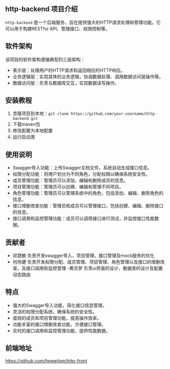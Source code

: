 ## http-backend 项目介绍

`http-backend` 是一个后端服务，旨在提供强大的HTTP请求处理和管理功能。它可以用于构建RESTful API、管理接口、权限控制等。

## 软件架构

该项目的软件架构遵循典型的三层架构：

- 表示层：处理用户的HTTP请求和返回相应的HTTP响应。
- 业务逻辑层：实现具体的业务逻辑，协调数据处理、调用数据访问层操作等。
- 数据访问层：负责与数据库交互，实现数据读写操作。

## 安装教程

1. 克隆项目到本地：`git clone https://github.com/your-username/http-backend.git`
2. 下载maven包
3. 修改配置为本地配置
4. 运行启动类


## 使用说明

- Swagger导入功能：上传Swagger文档文件，系统自动生成接口信息。
- 权限分配功能：将用户划分为不同角色，分配权限以确保系统安全性。
- 成员管理功能：管理员可以添加、编辑和删除成员的信息。
- 项目管理功能：管理员可以创建、编辑和管理不同项目。
- 角色管理功能：管理员可以管理系统中的角色，包括添加、编辑、删除角色的信息。
- 接口增删改查功能：管理员和成员可以管理接口，包括创建、编辑、删除接口的信息。
- 接口调用和监控管理功能：成员可以调用接口进行测试，并监控接口性能数据。

## 贡献者
- 邱慧敏
负责开发swagger导入，项目管理，接口管理及mock服务的优化
- 何伟健
负责开发权限分配、成员管理、项目管理、角色管理以及接口的增删改查，及接口调用和监控管理
-黄苏梦 负责ui界面的设计，数据库的设计及配置动态路由


## 特点

- 强大的Swagger导入功能，简化接口信息管理。
- 灵活的权限分配系统，确保系统的安全性。
- 直观的成员和项目管理功能，提高操作效率。
- 功能丰富的接口增删改查功能，方便接口管理。
- 实时的接口调用和监控管理功能，提供性能数据。


## 前端地址
https://github.com/heweijiqn/http-front
